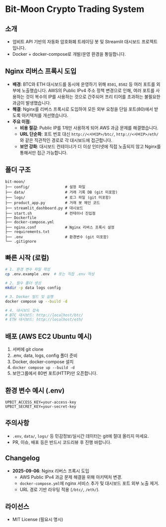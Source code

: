 # Bit-Moon Crypto Trading System

## 소개

-   업비트 API 기반의 자동화 암호화폐 트레이딩 봇 및 Streamlit 대시보드 프로젝트입니다.
-   Docker + docker-compose로 개발/운영 환경을 통일합니다.

## Nginx 리버스 프록시 도입

-   **배경**: BTC와 ETH 대시보드를 동시에 운영하기 위해 `8501`, `8502` 등 여러 포트를 외부에 노출했습니다. AWS의 Public IPv4 주소 정책 변경으로 인해, 여러 포트를 사용하는 것이 복수의 IP를 사용하는 것으로 간주되어 프리 티어를 초과하는 불필요한 과금이 발생했습니다.
-   **해결**: Nginx를 리버스 프록시로 도입하여 모든 외부 요청을 단일 포트(80)에서 받도록 아키텍처를 개선했습니다.
-   **주요 이점**:
    -   **비용 절감**: Public IP를 1개만 사용하게 되어 AWS 과금 문제를 해결했습니다.
    -   **URL 단순화**: 포트 번호 대신 `http://<서버IP>/btc/`, `http://<서버IP>/eth/` 와 같은 직관적인 경로로 각 대시보드에 접근합니다.
    -   **보안 강화**: 대시보드 컨테이너가 더 이상 인터넷에 직접 노출되지 않고 Nginx를 통해서만 접근 가능합니다.

## 폴더 구조

```
bit-moon/
├── config/                # 설정 파일
├── data/                  # 거래 기록 DB (git 미포함)
├── logs/                  # 로그 파일 (git 미포함)
├── product_app.py         # 거래 봇 메인 코드
├── streamlit_dashboard.py # 대시보드
├── start.sh               # 컨테이너 진입점
├── Dockerfile
├── docker-compose.yml
├── nginx.conf             # Nginx 리버스 프록시 설정
├── requirements.txt
├── .env                   # 환경변수 (git 미포함)
└── .gitignore
```

## 빠른 시작 (로컬)

```bash
# 1. 환경 변수 파일 작성
cp .env.example .env  # 또는 직접 .env 작성

# 2. 필수 폴더 생성
mkdir -p data logs config

# 3. Docker 빌드 및 실행
docker compose up --build -d

# 4. 대시보드 접속
# BTC 대시보드: http://localhost/btc/
# ETH 대시보드: http://localhost/eth/
```

## 배포 (AWS EC2 Ubuntu 예시)

1. 서버에 git clone
2. .env, data, logs, config 폴더 준비
3. Docker, docker-compose 설치
4. `docker compose up --build -d`
5. 보안그룹에서 80번 포트(HTTP)만 오픈합니다.

## 환경 변수 예시 (.env)

```
UPBIT_ACCESS_KEY=your-access-key
UPBIT_SECRET_KEY=your-secret-key
```

## 주의사항

-   `.env`, `data/`, `logs/` 등 민감정보/실시간 데이터는 git에 절대 올리지 마세요.
-   PR, 이슈, 배포 등은 반드시 코드리뷰 후 진행 바랍니다.

## Changelog

-   **2025-09-06**: Nginx 리버스 프록시 도입
    -   AWS Public IPv4 과금 문제 해결을 위해 아키텍처 변경.
    -   `docker-compose.yml`에 nginx 서비스 추가 및 대시보드 포트 외부 노출 제거.
    -   URL 경로 기반 라우팅 적용 (`/btc/`, `/eth/`).

## 라이선스

-   MIT License (필요시 명시)

